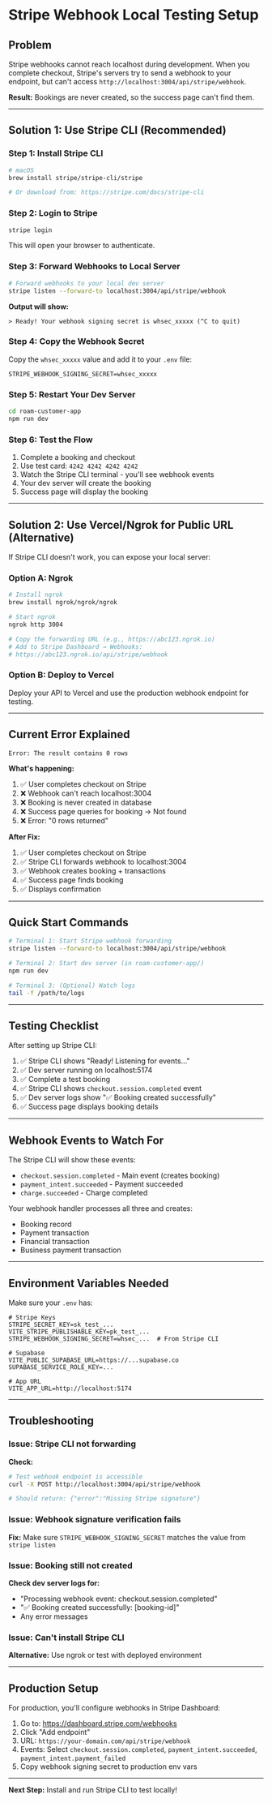 # Stripe Webhook Local Testing Setup

## Problem
Stripe webhooks cannot reach localhost during development. When you complete checkout, Stripe's servers try to send a webhook to your endpoint, but can't access `http://localhost:3004/api/stripe/webhook`.

**Result:** Bookings are never created, so the success page can't find them.

---

## Solution 1: Use Stripe CLI (Recommended)

### Step 1: Install Stripe CLI
```bash
# macOS
brew install stripe/stripe-cli/stripe

# Or download from: https://stripe.com/docs/stripe-cli
```

### Step 2: Login to Stripe
```bash
stripe login
```
This will open your browser to authenticate.

### Step 3: Forward Webhooks to Local Server
```bash
# Forward webhooks to your local dev server
stripe listen --forward-to localhost:3004/api/stripe/webhook
```

**Output will show:**
```
> Ready! Your webhook signing secret is whsec_xxxxx (^C to quit)
```

### Step 4: Copy the Webhook Secret
Copy the `whsec_xxxxx` value and add it to your `.env` file:

```env
STRIPE_WEBHOOK_SIGNING_SECRET=whsec_xxxxx
```

### Step 5: Restart Your Dev Server
```bash
cd roam-customer-app
npm run dev
```

### Step 6: Test the Flow
1. Complete a booking and checkout
2. Use test card: `4242 4242 4242 4242`
3. Watch the Stripe CLI terminal - you'll see webhook events
4. Your dev server will create the booking
5. Success page will display the booking

---

## Solution 2: Use Vercel/Ngrok for Public URL (Alternative)

If Stripe CLI doesn't work, you can expose your local server:

### Option A: Ngrok
```bash
# Install ngrok
brew install ngrok/ngrok/ngrok

# Start ngrok
ngrok http 3004

# Copy the forwarding URL (e.g., https://abc123.ngrok.io)
# Add to Stripe Dashboard → Webhooks:
# https://abc123.ngrok.io/api/stripe/webhook
```

### Option B: Deploy to Vercel
Deploy your API to Vercel and use the production webhook endpoint for testing.

---

## Current Error Explained

```
Error: The result contains 0 rows
```

**What's happening:**
1. ✅ User completes checkout on Stripe
2. ❌ Webhook can't reach localhost:3004
3. ❌ Booking is never created in database
4. ❌ Success page queries for booking → Not found
5. ❌ Error: "0 rows returned"

**After Fix:**
1. ✅ User completes checkout on Stripe
2. ✅ Stripe CLI forwards webhook to localhost:3004
3. ✅ Webhook creates booking + transactions
4. ✅ Success page finds booking
5. ✅ Displays confirmation

---

## Quick Start Commands

```bash
# Terminal 1: Start Stripe webhook forwarding
stripe listen --forward-to localhost:3004/api/stripe/webhook

# Terminal 2: Start dev server (in roam-customer-app/)
npm run dev

# Terminal 3: (Optional) Watch logs
tail -f /path/to/logs
```

---

## Testing Checklist

After setting up Stripe CLI:

1. ✅ Stripe CLI shows "Ready! Listening for events..."
2. ✅ Dev server running on localhost:5174
3. ✅ Complete a test booking
4. ✅ Stripe CLI shows `checkout.session.completed` event
5. ✅ Dev server logs show "✅ Booking created successfully"
6. ✅ Success page displays booking details

---

## Webhook Events to Watch For

The Stripe CLI will show these events:
- `checkout.session.completed` - Main event (creates booking)
- `payment_intent.succeeded` - Payment succeeded
- `charge.succeeded` - Charge completed

Your webhook handler processes all three and creates:
- Booking record
- Payment transaction
- Financial transaction
- Business payment transaction

---

## Environment Variables Needed

Make sure your `.env` has:
```env
# Stripe Keys
STRIPE_SECRET_KEY=sk_test_...
VITE_STRIPE_PUBLISHABLE_KEY=pk_test_...
STRIPE_WEBHOOK_SIGNING_SECRET=whsec_...  # From Stripe CLI

# Supabase
VITE_PUBLIC_SUPABASE_URL=https://...supabase.co
SUPABASE_SERVICE_ROLE_KEY=...

# App URL
VITE_APP_URL=http://localhost:5174
```

---

## Troubleshooting

### Issue: Stripe CLI not forwarding
**Check:**
```bash
# Test webhook endpoint is accessible
curl -X POST http://localhost:3004/api/stripe/webhook

# Should return: {"error":"Missing Stripe signature"}
```

### Issue: Webhook signature verification fails
**Fix:** Make sure `STRIPE_WEBHOOK_SIGNING_SECRET` matches the value from `stripe listen`

### Issue: Booking still not created
**Check dev server logs for:**
- "Processing webhook event: checkout.session.completed"
- "✅ Booking created successfully: [booking-id]"
- Any error messages

### Issue: Can't install Stripe CLI
**Alternative:** Use ngrok or test with deployed environment

---

## Production Setup

For production, you'll configure webhooks in Stripe Dashboard:
1. Go to: https://dashboard.stripe.com/webhooks
2. Click "Add endpoint"
3. URL: `https://your-domain.com/api/stripe/webhook`
4. Events: Select `checkout.session.completed`, `payment_intent.succeeded`, `payment_intent.payment_failed`
5. Copy webhook signing secret to production env vars

---

**Next Step:** Install and run Stripe CLI to test locally!
